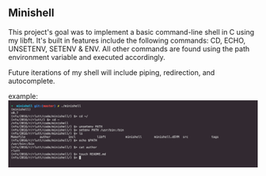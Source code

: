 ## Minishell

This project's goal was to implement a basic command-line shell in C using my libft.
It's built in features include the following commands: CD, ECHO, UNSETENV,
SETENV & ENV. All other commands are found using the path environment variable 
and executed accordingly.

Future iterations of my shell will include piping, redirection, and autocomplete.

example:
![example](https://github.com/Dauie/ft_minishell/blob/master/msss.png)